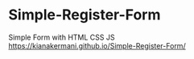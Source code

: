 # Simple-Register-Form
Simple Form with HTML CSS JS <br/>
https://kianakermani.github.io/Simple-Register-Form/
